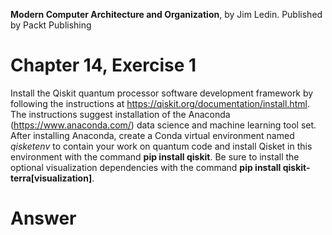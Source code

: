 __Modern Computer Architecture and Organization__, by Jim Ledin. Published by Packt Publishing
# Chapter 14, Exercise 1

Install the Qiskit quantum processor software development framework by following the instructions at https://qiskit.org/documentation/install.html. The instructions suggest installation of the Anaconda (https://www.anaconda.com/) data science and machine learning tool set. After installing Anaconda, create a Conda virtual environment named *qisketenv* to contain your work on quantum code and install Qisket in this environment with the command **pip install qiskit**. Be sure to install the optional visualization dependencies with the command **pip install qiskit-terra[visualization]**. 

# Answer
